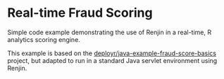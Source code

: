 
# Real-time Fraud Scoring

Simple code example demonstrating the use of Renjin in a real-time, R analytics scoring engine.

This example is based on the 
[deployr/java-example-fraud-score-basics](https://github.com/deployr/java-example-fraud-score-basics/tree/master/src/main/java/com/revo/deployr/rbroker/example)
project, but adapted to run in a standard Java servlet environment using Renjin.



